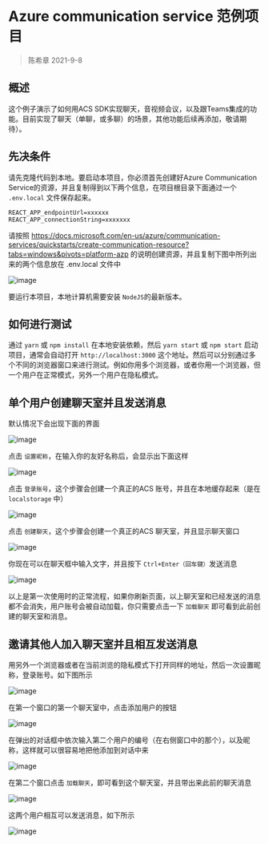 # Azure communication service 范例项目
> 陈希章 2021-9-8

## 概述

这个例子演示了如何用ACS SDK实现聊天，音视频会议，以及跟Teams集成的功能。目前实现了聊天（单聊，或多聊）的场景，其他功能后续再添加，敬请期待）。

## 先决条件

请先克隆代码到本地。要启动本项目，你必须首先创建好Azure Communication Service的资源，并且复制得到以下两个信息，在项目根目录下面通过一个 `.env.local` 文件保存起来。

```
REACT_APP_endpointUrl=xxxxxx
REACT_APP_connectionString=xxxxxxx
```

请按照 <https://docs.microsoft.com/en-us/azure/communication-services/quickstarts/create-communication-resource?tabs=windows&pivots=platform-azp> 的说明创建资源，并且复制下图中所列出来的两个信息放在 .env.local 文件中

![image](https://user-images.githubusercontent.com/1996954/132493277-06a6363a-2821-429a-9858-25d27446ab22.png)

要运行本项目，本地计算机需要安装 `NodeJS`的最新版本。


## 如何进行测试

通过 `yarn` 或 `npm install` 在本地安装依赖，然后 `yarn start` 或 `npm start` 启动项目，通常会自动打开 `http://localhost:3000` 这个地址。然后可以分别通过多个不同的浏览器窗口来进行测试。例如你用多个浏览器，或者你用一个浏览器，但一个用户在正常模式，另外一个用户在隐私模式。


## 单个用户创建聊天室并且发送消息

默认情况下会出现下面的界面

![image](https://user-images.githubusercontent.com/1996954/132490741-21d8eb94-5691-4c71-aec6-c5bc83c3dfed.png)

点击 `设置昵称`，在输入你的友好名称后，会显示出下面这样

![image](https://user-images.githubusercontent.com/1996954/132490974-d4de6c43-b696-4299-9812-fbbc4f8b2f90.png)

点击 `登录账号`，这个步骤会创建一个真正的ACS 账号，并且在本地缓存起来（是在 `localstorage` 中）

![image](https://user-images.githubusercontent.com/1996954/132491106-60ba46b4-0a0a-42e6-a49b-0d19d98f0b47.png)

点击 `创建聊天`，这个步骤会创建一个真正的ACS 聊天室，并且显示聊天窗口

![image](https://user-images.githubusercontent.com/1996954/132491308-d83cbdf8-c156-44ad-9a1d-ae418dfa60ce.png)

你现在可以在聊天框中输入文字，并且按下 `Ctrl+Enter（回车键）`发送消息

![image](https://user-images.githubusercontent.com/1996954/132491473-5e6ed082-45bc-4165-8f70-019d87387d12.png)


以上是第一次使用时的正常流程，如果你刷新页面，以上聊天室和已经发送的消息都不会消失，用户账号会被自动加载，你只需要点击一下 `加载聊天` 即可看到此前创建的聊天室和消息。




## 邀请其他人加入聊天室并且相互发送消息

用另外一个浏览器或者在当前浏览的隐私模式下打开同样的地址，然后一次设置昵称，登录账号。如下图所示

![image](https://user-images.githubusercontent.com/1996954/132492259-46f4a3d0-5183-4980-8e15-08209e5748de.png)

在第一个窗口的第一个聊天室中，点击添加用户的按钮

![image](https://user-images.githubusercontent.com/1996954/132492366-472ad639-52ff-4b7d-a04a-e247de84efd3.png)

在弹出的对话框中依次输入第二个用户的编号（在右侧窗口中的那个），以及昵称，这样就可以很容易地把他添加到对话中来

![image](https://user-images.githubusercontent.com/1996954/132492588-7bf16ba7-c1da-463a-ae3e-706f2d25e89d.png)

在第二个窗口点击 `加载聊天`，即可看到这个聊天室，并且带出来此前的聊天消息

![image](https://user-images.githubusercontent.com/1996954/132492643-362f2358-6442-4d91-b839-dd88141048a0.png)

这两个用户相互可以发送消息，如下所示

![image](https://user-images.githubusercontent.com/1996954/132492866-b7291396-28e4-4d6b-9fad-99bf7a7a7da2.png)

